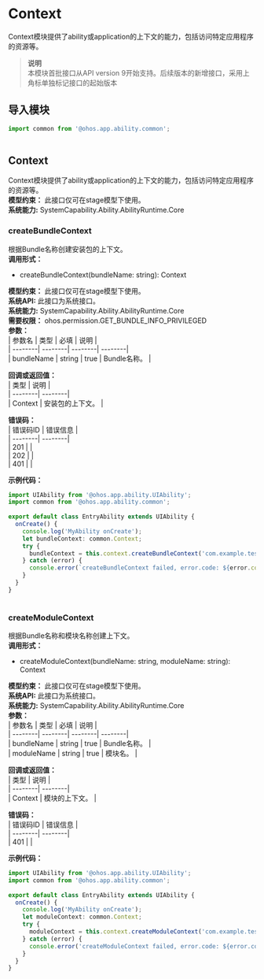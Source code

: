 # Context    
Context模块提供了ability或application的上下文的能力，包括访问特定应用程序的资源等。  
> **说明**   
>本模块首批接口从API version 9开始支持。后续版本的新增接口，采用上角标单独标记接口的起始版本  
  
## 导入模块  
  
```js    
import common from '@ohos.app.ability.common';  
    
```  
    
## Context    
Context模块提供了ability或application的上下文的能力，包括访问特定应用程序的资源等。  
 **模型约束：** 此接口仅可在stage模型下使用。  
 **系统能力:**  SystemCapability.Ability.AbilityRuntime.Core    
### createBundleContext    
根据Bundle名称创建安装包的上下文。  
 **调用形式：**     
- createBundleContext(bundleName: string): Context  
  
 **模型约束：** 此接口仅可在stage模型下使用。  
 **系统API:**  此接口为系统接口。  
 **系统能力:**  SystemCapability.Ability.AbilityRuntime.Core  
 **需要权限：** ohos.permission.GET_BUNDLE_INFO_PRIVILEGED    
 **参数：**     
| 参数名 | 类型 | 必填 | 说明 |  
| --------| --------| --------| --------|  
| bundleName | string | true | Bundle名称。 |  
    
 **回调或返回值：**     
| 类型 | 说明 |  
| --------| --------|  
| Context | 安装包的上下文。 |  
    
    
 **错误码：**     
| 错误码ID | 错误信息 |  
| --------| --------|  
| 201 |  |  
| 202 |  |  
| 401 |  |  
    
 **示例代码：**   
```ts    
import UIAbility from '@ohos.app.ability.UIAbility';  
import common from '@ohos.app.ability.common';  
  
export default class EntryAbility extends UIAbility {  
  onCreate() {  
    console.log('MyAbility onCreate');  
    let bundleContext: common.Context;  
    try {  
      bundleContext = this.context.createBundleContext('com.example.test');  
    } catch (error) {  
      console.error(`createBundleContext failed, error.code: ${error.code}, error.message: ${error.message}`);  
    }  
  }  
}  
    
```    
  
    
### createModuleContext    
根据Bundle名称和模块名称创建上下文。  
 **调用形式：**     
- createModuleContext(bundleName: string, moduleName: string): Context  
  
 **模型约束：** 此接口仅可在stage模型下使用。  
 **系统API:**  此接口为系统接口。  
 **系统能力:**  SystemCapability.Ability.AbilityRuntime.Core    
 **参数：**     
| 参数名 | 类型 | 必填 | 说明 |  
| --------| --------| --------| --------|  
| bundleName | string | true | Bundle名称。 |  
| moduleName | string | true | 模块名。 |  
    
 **回调或返回值：**     
| 类型 | 说明 |  
| --------| --------|  
| Context | 模块的上下文。 |  
    
    
 **错误码：**     
| 错误码ID | 错误信息 |  
| --------| --------|  
| 401 |  |  
    
 **示例代码：**   
```ts    
import UIAbility from '@ohos.app.ability.UIAbility';  
import common from '@ohos.app.ability.common';  
  
export default class EntryAbility extends UIAbility {  
  onCreate() {  
    console.log('MyAbility onCreate');  
    let moduleContext: common.Context;  
    try {  
      moduleContext = this.context.createModuleContext('com.example.test', 'entry');  
    } catch (error) {  
      console.error('createModuleContext failed, error.code: ${error.code}, error.message: ${error.message}');  
    }  
  }  
}  
    
```    
  
